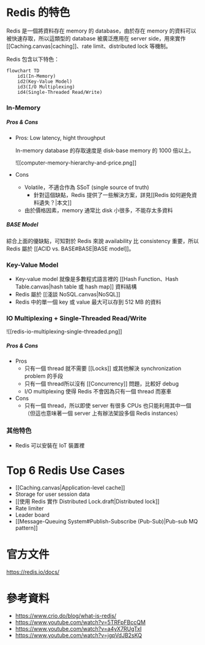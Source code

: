 # Redis 的特色

Redis 是一個將資料存在 memory 的 database，由於存在 memory 的資料可以被快速存取，所以這類型的 database 被廣泛應用在 server side，用來實作 [[Caching.canvas|caching]]、rate limit、distributed lock 等機制。

Redis 包含以下特色：

```mermaid
flowchart TD
    id1(In-Memory)
    id2(Key-Value Model)
    id3(I/O Multiplexing)
    id4(Single-Threaded Read/Write)
```

### In-Memory

##### Pros & Cons

- Pros: Low latency, hight throughput

    In-memory database 的存取速度是 disk-base memory 的 1000 倍以上。

    ![[computer-memory-hierarchy-and-price.png]]

- Cons
    - Volatile，不適合作為 SSoT (single source of truth)
        - 針對這個缺點，Redis 提供了一些解決方案，詳見[[Redis 如何避免資料遺失？|本文]]
    - 由於價格因素，memory 通常比 disk 小很多，不能存太多資料

##### BASE Model

綜合上面的優缺點，可知對於 Redis 來說 availability 比 consistency 重要，所以 Redis 屬於 [[ACID vs. BASE#BASE|BASE model]]。

### Key-Value Model

- Key-value model 就像是多數程式語言裡的 [[Hash Function、Hash Table.canvas|hash table 或 hash map]] 資料結構
- Redis 屬於 [[淺談 NoSQL.canvas|NoSQL]]
- Redis 中的單一個 key 或 value 最大可以存到 512 MB 的資料

### IO Multiplexing + Single-Threaded Read/Write

![[redis-io-multiplexing-single-threaded.png]]

##### Pros & Cons

- Pros
    - 只有一個 thread 就不需要 [[Locks]] 或其他解決 synchronization problem 的手段
    - 只有一個 thread所以沒有 [[Concurrency]] 問題，比較好 debug
    - I/O multiplexing 使得 Redis 不會因為只有一個 thread 而塞車
- Cons
    - 只有一個 thread，所以即使 server 有很多 CPUs 也只能利用其中一個（但這也意味著一個 server 上有辦法架設多個 Redis instances）

### 其他特色

- Redis 可以安裝在 IoT 裝置裡

# Top 6 Redis Use Cases

- [[Caching.canvas|Application-level cache]]
- Storage for user session data
- [[使用 Redis 實作 Distributed Lock.draft|Distributed lock]]
- Rate limiter
- Leader board
- [[Message-Queuing System#Publish-Subscribe (Pub-Sub)|Pub-sub MQ pattern]]

# 官方文件

<https://redis.io/docs/>

# 參考資料

- <https://www.crio.do/blog/what-is-redis/>
- <https://www.youtube.com/watch?v=5TRFpFBccQM>
- <https://www.youtube.com/watch?v=a4yX7RUgTxI>
- <https://www.youtube.com/watch?v=jgpVdJB2sKQ>
